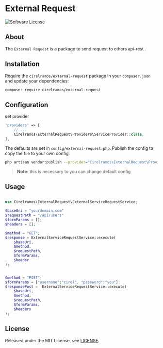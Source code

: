 # External Request

[![Software License][ico-license]](LICENSE.md)

## About

The `External Request` is a package to send request to others api-rest .


## Installation

Require the `cirelramos/external-request` package in your `composer.json` and update your dependencies:
```sh
composer require cirelramos/external-request
```


## Configuration

set provider

```php
'providers' => [
    // ...
    Cirelramos\ExternalRequest\Providers\ServiceProvider::class,
],
```


The defaults are set in `config/external-request.php`. Publish the config to copy the file to your own config:
```sh
php artisan vendor:publish --provider="Cirelramos\ExternalRequest\Providers\ServiceProvider"
```

> **Note:** this is necessary to you can change default config



## Usage

```php

use Cirelramos\ExternalRequest\ExternalServiceRequestService;

$baseUri = "yourdomain.com"
$requestPath = "/api/users"
$formParams = [];
$headers = [];

$method = "GET";
$response = ExternalServiceRequestService::execute(
    $baseUri,
    $method,
    $requestPath,
    $formParams,
    $header
);


$method = "POST";
$formParams = ["username":"cirel", "password":"you"];
$responsePost =  ExternalServiceRequestService::execute(
    $baseUri,
    $method,
    $requestPath,
    $formParams,
    $headers
);
```


## License

Released under the MIT License, see [LICENSE](LICENSE).


[ico-license]: https://img.shields.io/badge/license-MIT-brightgreen.svg?style=flat-square


